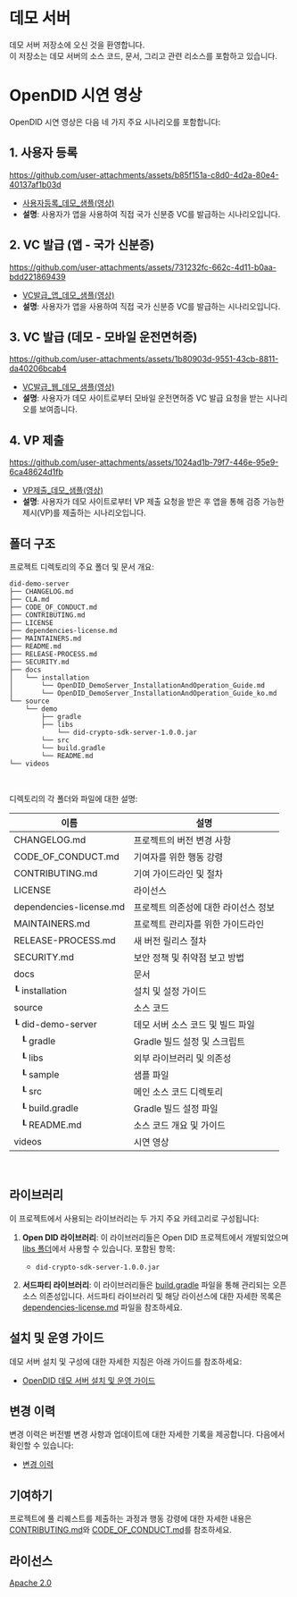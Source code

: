 데모 서버
==

데모 서버 저장소에 오신 것을 환영합니다. <br>
이 저장소는 데모 서버의 소스 코드, 문서, 그리고 관련 리소스를 포함하고 있습니다.

# OpenDID 시연 영상

OpenDID 시연 영상은 다음 네 가지 주요 시나리오를 포함합니다:

## 1. 사용자 등록
https://github.com/user-attachments/assets/b85f151a-c8d0-4d2a-80e4-40137af1b03d
- [사용자등록_데모_샘플(영상)](videos/OpenDID_Demo_UserRegistration.mov)
- **설명**: 사용자가 앱을 사용하여 직접 국가 신분증 VC를 발급하는 시나리오입니다.

## 2. VC 발급 (앱 - 국가 신분증)
https://github.com/user-attachments/assets/731232fc-662c-4d11-b0aa-bdd221869439
- [VC발급_앱_데모_샘플(영상)](videos/OpenDID_Demo_VCIssuance_App.mov)
- **설명**: 사용자가 앱을 사용하여 직접 국가 신분증 VC를 발급하는 시나리오입니다.

## 3. VC 발급 (데모 - 모바일 운전면허증)
https://github.com/user-attachments/assets/1b80903d-9551-43cb-8811-da40206bcab4
- [VC발급_웹_데모_샘플(영상)](videos/OpenDID_Demo_VCIssuance_Demo.mov)
- **설명**: 사용자가 데모 사이트로부터 모바일 운전면허증 VC 발급 요청을 받는 시나리오를 보여줍니다.

## 4. VP 제출
https://github.com/user-attachments/assets/1024ad1b-79f7-446e-95e9-6ca48624d1fb
- [VP제출_데모_샘플(영상)](videos/OpenDID_Demo_VPSubmission.mov)
- **설명**: 사용자가 데모 사이트로부터 VP 제출 요청을 받은 후 앱을 통해 검증 가능한 제시(VP)를 제출하는 시나리오입니다.

## 폴더 구조
프로젝트 디렉토리의 주요 폴더 및 문서 개요:

```
did-demo-server
├── CHANGELOG.md
├── CLA.md
├── CODE_OF_CONDUCT.md
├── CONTRIBUTING.md
├── LICENSE
├── dependencies-license.md
├── MAINTAINERS.md
├── README.md
├── RELEASE-PROCESS.md
├── SECURITY.md
├── docs
│   └── installation
│       └── OpenDID_DemoServer_InstallationAndOperation_Guide.md
│       └── OpenDID_DemoServer_InstallationAndOperation_Guide_ko.md
└── source
    └── demo
        ├── gradle
        ├── libs
            └── did-crypto-sdk-server-1.0.0.jar
        └── src
        └── build.gradle
        └── README.md
└── videos
```

<br/>

디렉토리의 각 폴더와 파일에 대한 설명:

| 이름                     | 설명                                               |
| ----------------------- | ------------------------------------------------- |
| CHANGELOG.md            | 프로젝트의 버전 변경 사항                            |
| CODE_OF_CONDUCT.md      | 기여자를 위한 행동 강령                              |
| CONTRIBUTING.md         | 기여 가이드라인 및 절차                              |
| LICENSE                 | 라이선스                                           |
| dependencies-license.md | 프로젝트 의존성에 대한 라이선스 정보                  |
| MAINTAINERS.md         | 프로젝트 관리자를 위한 가이드라인                     |
| RELEASE-PROCESS.md     | 새 버전 릴리스 절차                                 |
| SECURITY.md            | 보안 정책 및 취약점 보고 방법                        |
| docs                   | 문서                                              |
| ┖ installation         | 설치 및 설정 가이드                                |
| source                 | 소스 코드                                         |
| ┖ did-demo-server      | 데모 서버 소스 코드 및 빌드 파일                     |
| &nbsp;&nbsp;&nbsp;┖ gradle               | Gradle 빌드 설정 및 스크립트                        |
| &nbsp;&nbsp;&nbsp;┖ libs                 | 외부 라이브러리 및 의존성                           |
| &nbsp;&nbsp;&nbsp;┖ sample               | 샘플 파일                                         |
| &nbsp;&nbsp;&nbsp;┖ src                  | 메인 소스 코드 디렉토리                             |
| &nbsp;&nbsp;&nbsp;┖ build.gradle         | Gradle 빌드 설정 파일                              |
| &nbsp;&nbsp;&nbsp;┖ README.md            | 소스 코드 개요 및 가이드                            |
| videos                 | 시연 영상                                         |

<br/>

## 라이브러리

이 프로젝트에서 사용되는 라이브러리는 두 가지 주요 카테고리로 구성됩니다:

1. **Open DID 라이브러리**: 이 라이브러리들은 Open DID 프로젝트에서 개발되었으며 [libs 폴더](source/did-demo-server/libs)에서 사용할 수 있습니다. 포함된 항목:

   - `did-crypto-sdk-server-1.0.0.jar`

2. **서드파티 라이브러리**: 이 라이브러리들은 [build.gradle](source/did-demo-server/build.gradle) 파일을 통해 관리되는 오픈소스 의존성입니다. 서드파티 라이브러리 및 해당 라이선스에 대한 자세한 목록은 [dependencies-license.md](dependencies-license.md) 파일을 참조하세요.

## 설치 및 운영 가이드

데모 서버 설치 및 구성에 대한 자세한 지침은 아래 가이드를 참조하세요:
- [OpenDID 데모 서버 설치 및 운영 가이드](docs/installation/OpenDID_DemoServer_InstallationAndOperation_Guide.md)

## 변경 이력

변경 이력은 버전별 변경 사항과 업데이트에 대한 자세한 기록을 제공합니다. 다음에서 확인할 수 있습니다:
- [변경 이력](./CHANGELOG.md)

## 기여하기

프로젝트에 풀 리퀘스트를 제출하는 과정과 행동 강령에 대한 자세한 내용은 [CONTRIBUTING.md](CONTRIBUTING.md)와 [CODE_OF_CONDUCT.md](CODE_OF_CONDUCT.md)를 참조하세요.

## 라이선스
[Apache 2.0](LICENSE)
